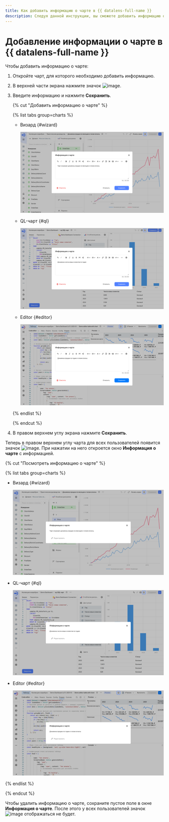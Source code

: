 ```yaml
---
title: Как добавить информацию о чарте в {{ datalens-full-name }}
description: Следуя данной инструкции, вы сможете добавить информацию о чарте в {{ datalens-full-name }}.
---
```


# Добавление информации о чарте в {{ datalens-full-name }}

Чтобы добавить информацию о чарте:

1. Откройте чарт, для которого необходимо добавить информацию.
1. В верхней части экрана нажмите значок ![image](../../../_assets/console-icons/circle-info.svg).
1. Введите информацию и нажмите **Сохранить**.

   {% cut "Добавить информацию о чарте" %}

   {% list tabs group=charts %}

   - Визард {#wizard}
  
     ![add-description](../../../_assets/datalens/chart/chart-add-description.png)
 
   - QL-чарт {#ql}
  
     ![add-description](../../../_assets/datalens/chart/ql-chart-add-description.png)

   
   - Editor {#editor}
  
     ![add-description](../../../_assets/datalens/chart/editor-chart-add-description.png)


   {% endlist %}

   {% endcut %}

1. В правом верхнем углу экрана нажмите **Сохранить**.

Теперь в правом верхнем углу чарта для всех пользователей появится значок ![image](../../../_assets/console-icons/circle-info.svg). При нажатии на него откроется окно **Информация о чарте** с информацией.

{% cut "Посмотреть информацию о чарте" %}

{% list tabs group=charts %}

- Визард {#wizard}

  ![description](../../../_assets/datalens/chart/chart-description.png)

- QL-чарт {#ql}

  ![description](../../../_assets/datalens/chart/ql-chart-description.png)


- Editor {#editor}

  ![description](../../../_assets/datalens/chart/editor-chart-description.png)


{% endlist %}

{% endcut %}

Чтобы удалить информацию о чарте, сохраните пустое поле в окне **Информация о чарте**. После этого у всех пользователей значок ![image](../../../_assets/console-icons/circle-info.svg) отображаться не будет.
